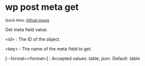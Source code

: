 # wp post meta get

<small>Quick links: <a href="https://github.com/issues?q=is%3Aopen+label%3Acommand%3Apost-meta-get+sort%3Aupdated-desc+org%3Awp-cli">Github issues</a></small>

Get meta field value.

&lt;id&gt;
: The ID of the object.

&lt;key&gt;
: The name of the meta field to get.

[\--format=&lt;format&gt;]
: Accepted values: table, json. Default: table


